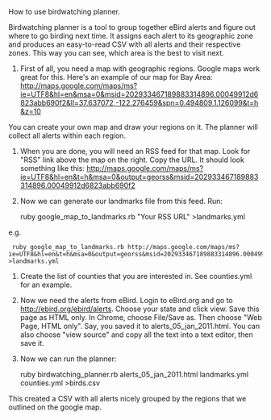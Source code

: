 How to use birdwatching planner.

Birdwatching planner is a tool to group together eBird alerts and
figure out where to go birding next time. It assigns each alert to its
geographic zone and produces an easy-to-read CSV with all alerts and
their respective zones. This way you can see, which area is the best
to visit next.

 1. First of all, you need a map with geographic regions. Google maps work
great for this. Here's an example of our map for Bay Area:
http://maps.google.com/maps/ms?ie=UTF8&hl=en&msa=0&msid=202933467189883314896.00049912d6823abb690f2&ll=37.637072,-122.276459&spn=0.494809,1.126099&t=h&z=10

 You can create your own map and draw your regions on it. The planner will collect all alerts within each region.

 1. When you are done, you will need an RSS feed for that map. Look for "RSS" link above the map on the right. Copy the URL. It should look something like this:
http://maps.google.com/maps/ms?ie=UTF8&hl=en&t=h&msa=0&output=georss&msid=202933467189883314896.00049912d6823abb690f2
 
 1. Now we can generate our landmarks file from this feed. Run:
    
    
     ruby google_map_to_landmarks.rb "Your RSS URL" >landmarks.yml
     
 e.g.
     
     ruby google_map_to_landmarks.rb http://maps.google.com/maps/ms?ie=UTF8&hl=en&t=h&msa=0&output=georss&msid=202933467189883314896.00049912d6823abb690f2 >landmarks.yml
     
 1. Create the list of counties that you are interested in. See counties.yml for an example.
 
 1. Now we need the alerts from eBird. Login to eBird.org and go to
    http://ebird.org/ebird/alerts. Choose your state and click view.
    Save this page as HTML only. In Chrome, choose File/Save as. Then
    choose "Web Page, HTML only". Say, you saved it to
    alerts_05_jan_2011.html. You can also choose "view source" and
    copy all the text into a text editor, then save it.
    
 1. Now we can run the planner:
    
    ruby birdwatching_planner.rb alerts_05_jan_2011.html landmarks.yml counties.yml >birds.csv
    
 This created a CSV with all alerts nicely grouped by the regions that we outlined on the google map.


